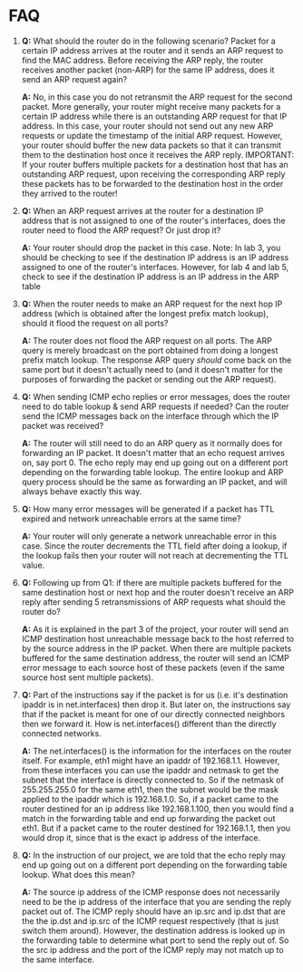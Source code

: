 # FAQ

1.  **Q:** What should the router do in the following scenario? Packet for a certain IP address arrives at the router and it sends an ARP request to find the MAC address. Before receiving the ARP reply, the router receives another packet (non-ARP) for the same IP address, does it send an ARP request again?

    **A:** No, in this case you do not retransmit the ARP request for the second packet. More generally, your router might receive many packets for a certain IP address while there is an outstanding ARP request for that IP address. In this case, your router should not send out any new ARP requests or update the timestamp of the initial ARP request. However, your router should buffer the new data packets so that it can transmit them to the destination host once it receives the ARP reply. IMPORTANT: If your router buffers multiple packets for a destination host that has an outstanding ARP request, upon receiving the corresponding ARP reply these packets has to be forwarded to the destination host in the order they arrived to the router!
2.  **Q:** When an ARP request arrives at the router for a destination IP address that is not assigned to one of the router's interfaces, does the router need to flood the ARP request? Or just drop it?

    **A:** Your router should drop the packet in this case. Note: In lab 3, you should be checking to see if the destination IP address is an IP address assigned to one of the router's interfaces. However, for lab 4 and lab 5, check to see if the destination IP address is an IP address in the ARP table
3.  **Q:** When the router needs to make an ARP request for the next hop IP address (which is obtained after the longest prefix match lookup), should it flood the request on all ports?

    **A:** The router does not flood the ARP request on all ports. The ARP query is merely broadcast on the port obtained from doing a longest prefix match lookup. The response ARP query _should_ come back on the same port but it doesn't actually need to (and it doesn't matter for the purposes of forwarding the packet or sending out the ARP request).
4.  **Q:** When sending ICMP echo replies or error messages, does the router need to do table lookup & send ARP requests if needed? Can the router send the ICMP messages back on the interface through which the IP packet was received?

    **A:** The router will still need to do an ARP query as it normally does for forwarding an IP packet. It doesn't matter that an echo request arrives on, say port 0. The echo reply may end up going out on a different port depending on the forwarding table lookup. The entire lookup and ARP query process should be the same as forwarding an IP packet, and will always behave exactly this way.
5.  **Q:** How many error messages will be generated if a packet has TTL expired and network unreachable errors at the same time?

    **A:** Your router will only generate a network unreachable error in this case. Since the router decrements the TTL field after doing a lookup, if the lookup fails then your router will not reach at decrementing the TTL value.
6.  **Q:** Following up from Q1: if there are multiple packets buffered for the same destination host or next hop and the router doesn't receive an ARP reply after sending 5 retransmissions of ARP requests what should the router do?

    **A:** As it is explained in the part 3 of the project, your router will send an ICMP destination host unreachable message back to the host referred to by the source address in the IP packet. When there are multiple packets buffered for the same destination address, the router will send an ICMP error message to each source host of these packets (even if the same source host sent multiple packets).
7.  **Q:** Part of the instructions say if the packet is for us (i.e. it's destination ipaddr is in net.interfaces) then drop it. But later on, the instructions say that if the packet is meant for one of our directly connected neighbors then we forward it. How is net.interfaces() different than the directly connected networks.

    **A:** The net.interfaces() is the information for the interfaces on the router itself. For example, eth1 might have an ipaddr of 192.168.1.1. However, from these interfaces you can use the ipaddr and netmask to get the subnet that the interface is directly connected to. So if the netmask of 255.255.255.0 for the same eth1, then the subnet would be the mask applied to the ipaddr which is 192.168.1.0. So, if a packet came to the router destined for an ip address like 192.168.1.100, then you would find a match in the forwarding table and end up forwarding the packet out eth1. But if a packet came to the router destined for 192.168.1.1, then you would drop it, since that is the exact ip address of the interface.
8.  **Q:** In the instruction of our project, we are told that the echo reply may end up going out on a different port depending on the forwarding table lookup. What does this mean?

    **A:** The source ip address of the ICMP response does not necessarily need to be the ip address of the interface that you are sending the reply packet out of. The ICMP reply should have an ip.src and ip.dst that are the the ip.dst and ip.src of the ICMP request respectively (that is just switch them around). However, the destination address is looked up in the forwarding table to determine what port to send the reply out of. So the src ip address and the port of the ICMP reply may not match up to the same interface.
